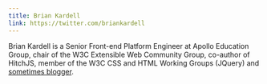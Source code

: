 ```yaml
---
title: Brian Kardell
link: https://twitter.com/briankardell
---
```


Brian Kardell is a Senior Front-end Platform Engineer at Apollo Education Group, chair of the W3C Extensible Web Community Group, co-author of HitchJS, member of the W3C CSS and HTML Working Groups (JQuery) and [sometimes blogger](https://briankardell.wordpress.com/). 


